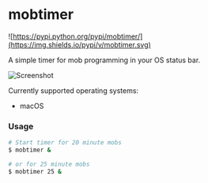 # mobtimer

![https://pypi.python.org/pypi/mobtimer/](https://img.shields.io/pypi/v/mobtimer.svg)

A simple timer for mob programming in your OS status bar.

![Screenshot](https://i.imgur.com/P9vzHQk.png)

Currently supported operating systems:
* macOS

### Usage

```bash
# Start timer for 20 minute mobs  
$ mobtimer &

# or for 25 minute mobs
$ mobtimer 25 &
```
